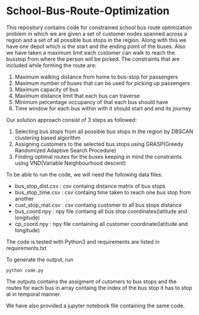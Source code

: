 # School-Bus-Route-Optimization

This repository contains code for constrained school bus route optimization problem in which we are given a set of customer nodes spanned across a region and a set of all possible bus stops in the region. Along with this we have one depot which is the start and the ending point of the buses. Also we have taken a maximum limit each customer can walk to reach the busstop from where the person will be picked. The constraints that are included while forming the route are:
1. Maximum walking distance from home to bus-stop for passengers
2. Maximum number of buses that can be used for picking up passengers
3. Maximum capacity of bus
4. Maximum distance limit that each bus can traverse
5. Minimum percentage occupancy of that each bus should have
6. Time window for each bus within with it should start and end its journey


Our solution approach consist of 3 steps as followed:
1. Selecting bus stops from all possible bus stops in the region by DBSCAN clustering based algorithm
2. Assigning customers to the selected bus stops using GRASP(Greedy Randomized Adaptive Search Procedure)
3. Finding optimal routes for the buses keeping in mind the constraints using VND(Variable Neighbourhood descent)

To be able to run the code, we will need the following data files:
* bus_stop_dist.csv : csv containg distance matrix of bus stops
* bus_stop_time.csv : csv containg time taken to reach one bus stop from another
* cust_stop_mat.csv : csv containg customer to all bus stops distance 
* bus_coord.npy : npy file containg all bus stop coordinates(latitude and longitude)
* cp_coord.npy : npy file containing all customer coordinate(latitude and longitude)

The code is tested with Python3 and requirements are listed in requirements.txt

To generate the output, run
```
python code.py
```

The outputs contains the assigment of cutomers to bus stops and the routes for each bus in array containg the index of the bus stop it has to stop at in temporal manner.

We have also provided a jupyter notebook file containing the same code. 